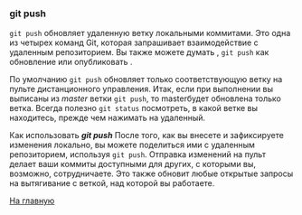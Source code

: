 ### git push
`git push` обновляет удаленную ветку локальными коммитами. Это одна из четырех команд Git, которая запрашивает взаимодействие с удаленным репозиторием. Вы также можете думать , `git push` как обновление или опубликовать .

По умолчанию `git push` обновляет только соответствующую ветку на пульте дистанционного управления. Итак, если при выполнении вы выписаны из *master* ветки `git push`, то masterбудет обновлена только ветка. Всегда полезно `git status` посмотреть, в какой ветке вы находитесь, прежде чем нажимать на удаленный.

Как использовать ***git push***
После того, как вы внесете и зафиксируете изменения локально, вы можете поделиться ими с удаленным репозиторием, используя `git push`. Отправка изменений на пульт делает ваши коммиты доступными для других, с которыми вы, возможно, сотрудничаете. Это также обновит любые открытые запросы на вытягивание с веткой, над которой вы работаете.

[На главную](./readme.md)